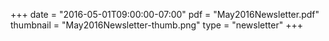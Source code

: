 +++
date = "2016-05-01T09:00:00-07:00"
pdf = "May2016Newsletter.pdf"
thumbnail = "May2016Newsletter-thumb.png"
type = "newsletter"
+++

